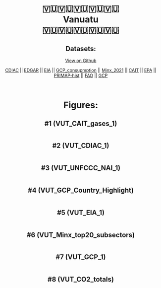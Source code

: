 
<center>
<h1 align="center">
🇻🇺🇻🇺🇻🇺🇻🇺🇻🇺
<br>
Vanuatu
<br>
🇻🇺🇻🇺🇻🇺🇻🇺🇻🇺
</h1>
<h2>Datasets:</h2>
<p><a href="https://github.com/dquintani/GreenhouseData/tree/master/country_data/VUT_Vanuatu/data">View on Github</a>
<br></p><p><a href="data/VUT_CDIAC.csv">CDIAC</a> || <a href="data/VUT_EDGAR.csv">EDGAR</a> || <a href="data/VUT_EIA.csv">EIA</a> || <a href="data/VUT_GCP_consupmption.csv">GCP_consupmption</a> || <a href="data/VUT_Minx_2021.csv">Minx_2021</a> || <a href="data/VUT_CAIT.csv">CAIT</a> || <a href="data/VUT_EPA.csv">EPA</a> || <a href="data/VUT_PRIMAP-hist.csv">PRIMAP-hist</a> || <a href="data/VUT_FAO.csv">FAO</a> || <a href="data/VUT_GCP.csv">GCP</a></p><p><br></p>
<h1>Figures:</h1><h2>#1 (VUT_CAIT_gases_1)</h2>
<p><img alt="" src="figures/VUT_CAIT_gases_1.png" /></p><h2>#2 (VUT_CDIAC_1)</h2>
<p><img alt="" src="figures/VUT_CDIAC_1.png" /></p><h2>#3 (VUT_UNFCCC_NAI_1)</h2>
<p><img alt="" src="figures/VUT_UNFCCC_NAI_1.png" /></p><h2>#4 (VUT_GCP_Country_Highlight)</h2>
<p><img alt="" src="figures/VUT_GCP_Country_Highlight.png" /></p><h2>#5 (VUT_EIA_1)</h2>
<p><img alt="" src="figures/VUT_EIA_1.png" /></p><h2>#6 (VUT_Minx_top20_subsectors)</h2>
<p><img alt="" src="figures/VUT_Minx_top20_subsectors.png" /></p><h2>#7 (VUT_GCP_1)</h2>
<p><img alt="" src="figures/VUT_GCP_1.png" /></p><h2>#8 (VUT_CO2_totals)</h2>
<p><img alt="" src="figures/VUT_CO2_totals.png" /></p>